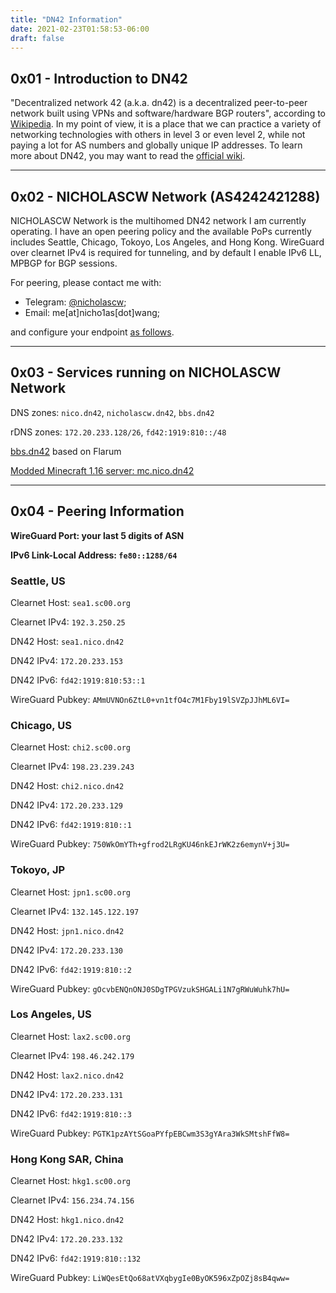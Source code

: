 ```yaml
---
title: "DN42 Information"
date: 2021-02-23T01:58:53-06:00
draft: false
---
```


## 0x01 - Introduction to DN42
"Decentralized network 42 (a.k.a. dn42) is a decentralized peer-to-peer network 
built using VPNs and software/hardware BGP routers", according to 
[Wikipedia](https://en.wikipedia.org/wiki/Decentralized_network_42). In my point of
view, it is a place that we can practice a variety of networking technologies with
others in level 3 or even level 2, while not paying a lot for AS numbers and 
globally unique IP addresses. To learn more about DN42, you may want to read the 
[official wiki](https://dn42.dev).

---

## 0x02 - NICHOLASCW Network (AS4242421288)

NICHOLASCW Network is the multihomed DN42 network I am currently operating. I have
an open peering policy and the available PoPs currently includes Seattle, Chicago, 
Tokoyo, Los Angeles, and Hong Kong. WireGuard over clearnet IPv4 is required for
 tunneling, and by default I enable IPv6 LL, MPBGP for BGP sessions.

For peering, please contact me with:
- Telegram: [@nicholascw](https://t.me/nicholascw);
- Email: me[at]nicho1as[dot]wang;

and configure your endpoint [as follows](#0x04---peering-information).

---

## 0x03 - Services running on NICHOLASCW Network

DNS zones: `nico.dn42`, `nicholascw.dn42`, `bbs.dn42`

rDNS zones: `172.20.233.128/26`, `fd42:1919:810::/48`

[bbs.dn42](https://bbs.dn42) based on Flarum

[Modded Minecraft 1.16 server: mc.nico.dn42](https://bbs.dn42/d/17-modded-116-minecraft-server)

---

## 0x04 - Peering Information

**WireGuard Port: your last 5 digits of ASN**

**IPv6 Link-Local Address: `fe80::1288/64`**

### Seattle, US

Clearnet Host: `sea1.sc00.org`

Clearnet IPv4: `192.3.250.25`

DN42 Host: `sea1.nico.dn42`

DN42 IPv4: `172.20.233.153`

DN42 IPv6: `fd42:1919:810:53::1`

WireGuard Pubkey: `AMmUVNOn6ZtL0+vn1tfO4c7M1Fby19lSVZpJJhML6VI=`

### Chicago, US

Clearnet Host: `chi2.sc00.org`

Clearnet IPv4: `198.23.239.243`

DN42 Host: `chi2.nico.dn42`

DN42 IPv4: `172.20.233.129`

DN42 IPv6: `fd42:1919:810::1`

WireGuard Pubkey: `750WkOmYTh+gfrod2LRgKU46nkEJrWK2z6emynV+j3U=`

### Tokoyo, JP

Clearnet Host: `jpn1.sc00.org`

Clearnet IPv4: `132.145.122.197`

DN42 Host: `jpn1.nico.dn42`

DN42 IPv4: `172.20.233.130`

DN42 IPv6: `fd42:1919:810::2`

WireGuard Pubkey: `gOcvbENQnONJ0SDgTPGVzukSHGALi1N7gRWuWuhk7hU=`

### Los Angeles, US

Clearnet Host: `lax2.sc00.org`

Clearnet IPv4: `198.46.242.179`

DN42 Host: `lax2.nico.dn42`

DN42 IPv4: `172.20.233.131`

DN42 IPv6: `fd42:1919:810::3`

WireGuard Pubkey: `PGTK1pzAYtSGoaPYfpEBCwm3S3gYAra3WkSMtshFfW8=`

### Hong Kong SAR, China

Clearnet Host: `hkg1.sc00.org`

Clearnet IPv4: `156.234.74.156`

DN42 Host: `hkg1.nico.dn42`

DN42 IPv4: `172.20.233.132`

DN42 IPv6: `fd42:1919:810::132`

WireGuard Pubkey: `LiWQesEtQo68atVXqbygIe0ByOK596xZpOZj8sB4qww=`

